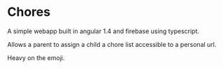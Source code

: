 # Chores

A simple webapp built in angular 1.4 and firebase using typescript.

Allows a parent to assign a child a chore list accessible to a personal url.

Heavy on the emoji.

